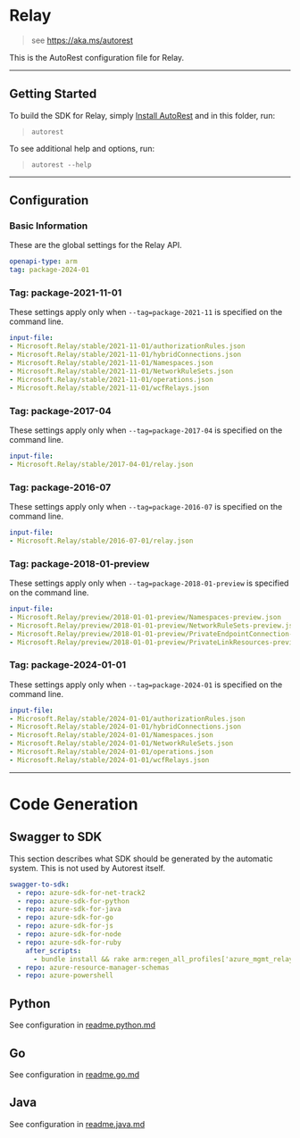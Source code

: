 # Relay

> see https://aka.ms/autorest

This is the AutoRest configuration file for Relay.



---
## Getting Started
To build the SDK for Relay, simply [Install AutoRest](https://aka.ms/autorest/install) and in this folder, run:

> `autorest`

To see additional help and options, run:

> `autorest --help`
---

## Configuration


### Basic Information
These are the global settings for the Relay API.

``` yaml
openapi-type: arm
tag: package-2024-01
```

### Tag: package-2021-11-01

These settings apply only when `--tag=package-2021-11` is specified on the command line.

``` yaml $(tag) == 'package-2021-11'
input-file:
- Microsoft.Relay/stable/2021-11-01/authorizationRules.json
- Microsoft.Relay/stable/2021-11-01/hybridConnections.json
- Microsoft.Relay/stable/2021-11-01/Namespaces.json
- Microsoft.Relay/stable/2021-11-01/NetworkRuleSets.json
- Microsoft.Relay/stable/2021-11-01/operations.json
- Microsoft.Relay/stable/2021-11-01/wcfRelays.json
```

### Tag: package-2017-04

These settings apply only when `--tag=package-2017-04` is specified on the command line.

``` yaml $(tag) == 'package-2017-04'
input-file:
- Microsoft.Relay/stable/2017-04-01/relay.json
```


### Tag: package-2016-07

These settings apply only when `--tag=package-2016-07` is specified on the command line.

``` yaml $(tag) == 'package-2016-07'
input-file:
- Microsoft.Relay/stable/2016-07-01/relay.json
```


### Tag: package-2018-01-preview

These settings apply only when `--tag=package-2018-01-preview` is specified on the command line.

``` yaml $(tag) == 'package-2018-01-preview'
input-file:
- Microsoft.Relay/preview/2018-01-01-preview/Namespaces-preview.json
- Microsoft.Relay/preview/2018-01-01-preview/NetworkRuleSets-preview.json
- Microsoft.Relay/preview/2018-01-01-preview/PrivateEndpointConnection-preview.json
- Microsoft.Relay/preview/2018-01-01-preview/PrivateLinkResources-preview.json
```

### Tag: package-2024-01-01

These settings apply only when `--tag=package-2024-01` is specified on the command line.

``` yaml $(tag) == 'package-2024-01'
input-file:
- Microsoft.Relay/stable/2024-01-01/authorizationRules.json
- Microsoft.Relay/stable/2024-01-01/hybridConnections.json
- Microsoft.Relay/stable/2024-01-01/Namespaces.json
- Microsoft.Relay/stable/2024-01-01/NetworkRuleSets.json
- Microsoft.Relay/stable/2024-01-01/operations.json
- Microsoft.Relay/stable/2024-01-01/wcfRelays.json
```

---
# Code Generation


## Swagger to SDK

This section describes what SDK should be generated by the automatic system.
This is not used by Autorest itself.

``` yaml $(swagger-to-sdk)
swagger-to-sdk:
  - repo: azure-sdk-for-net-track2
  - repo: azure-sdk-for-python
  - repo: azure-sdk-for-java
  - repo: azure-sdk-for-go
  - repo: azure-sdk-for-js
  - repo: azure-sdk-for-node
  - repo: azure-sdk-for-ruby
    after_scripts:
      - bundle install && rake arm:regen_all_profiles['azure_mgmt_relay']
  - repo: azure-resource-manager-schemas
  - repo: azure-powershell
```


## Python

See configuration in [readme.python.md](./readme.python.md)

## Go

See configuration in [readme.go.md](./readme.go.md)

## Java

See configuration in [readme.java.md](./readme.java.md)
